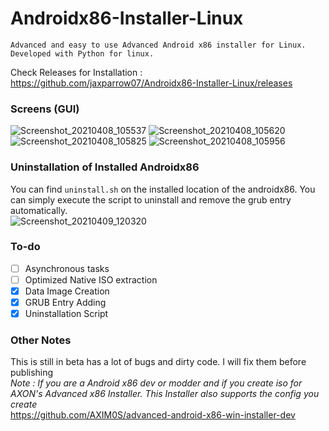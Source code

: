 # Androidx86-Installer-Linux
```
Advanced and easy to use Advanced Android x86 installer for Linux.
Developed with Python for linux.
```
Check Releases for Installation : https://github.com/jaxparrow07/Androidx86-Installer-Linux/releases

### Screens (GUI)
![Screenshot_20210408_105537](https://user-images.githubusercontent.com/36300128/114139762-0fa54700-992d-11eb-989a-045b63a55784.png)
![Screenshot_20210408_105620](https://user-images.githubusercontent.com/36300128/114139848-2ba8e880-992d-11eb-9ae6-c4ff903b014a.png)
![Screenshot_20210408_105825](https://user-images.githubusercontent.com/36300128/114139870-32376000-992d-11eb-8c53-48c7bf92a41e.png)
![Screenshot_20210408_105956](https://user-images.githubusercontent.com/36300128/114140090-7165b100-992d-11eb-8161-f615d94db0f8.png)


### Uninstallation of Installed Androidx86
You can find `uninstall.sh` on the installed location of the androidx86. You can simply execute the script to uninstall and remove the grub entry automatically.<br>
![Screenshot_20210409_120320](https://user-images.githubusercontent.com/36300128/114140242-a540d680-992d-11eb-89ff-e6b315e9d90f.png)


### To-do
- [ ] Asynchronous tasks
- [ ] Optimized Native ISO extraction
- [x] Data Image Creation
- [x] GRUB Entry Adding
- [x] Uninstallation Script 

### Other Notes
This is still in beta has a lot of bugs and dirty code. I will fix them before publishing <br>
*Note : If you are a Android x86 dev or modder and if you create iso for AXON's Advanced x86 Installer. This Installer also supports the config you create*<br>
https://github.com/AXIM0S/advanced-android-x86-win-installer-dev
<br>
